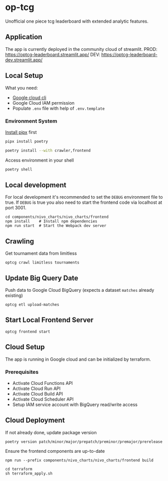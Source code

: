 # op-tcg
Unofficial one piece tcg leaderboard with extended analytic features. 

## Application
The app is currently deployed in the community cloud of streamlit.
PROD: https://optcg-leaderboard.streamlit.app/
DEV: https://optcg-leaderboard-dev.streamlit.app/

## Local Setup

What you need:
* [Google cloud cli](https://cloud.google.com/sdk/docs/install-sdk?hl=de)
* Google Cloud IAM permission
* Populate `.env` file with help of `.env.template`

### Environment System
[Install pipx](https://github.com/pypa/pipx) first
```sh
pipx install poetry
```
```sh
poetry install --with crawler,frontend
```
Access environment in your shell
```sh
poetry shell
```

## Local development
For local development it's recommended to set the `DEBUG` environment file to true. 
If `DEBUG` is true you also need to start the frontend code via localhost at port 3001.
```
cd components/nivo_charts/nivo_charts/frontend
npm install    # Install npm dependencies
npm run start  # Start the Webpack dev server
```

## Crawling
Get tournament data from limitless
```
optcg crawl limitless tournaments
```


## Update Big Query Date
Push data to Google Cloud BigQuery (expects a dataset `matches` already existing)
```
optcg etl upload-matches
```


## Start Local Frontend Server
```
optcg frontend start
```


## Cloud Setup
The app is running in Google cloud and can be initialized by terraform. 

### Prerequisites
* Activate Cloud Functions API
* Activate Cloud Run API
* Activate Cloud Build API 
* Activate Cloud Scheduler API 
* Setup IAM service account with BigQuery read/write access

## Cloud Deployment
If not already done, update package version
```shell
poetry version patch/minor/major/prepatch/preminor/premajor/prerelease
```
Ensure the frontend components are up-to-date
```shell
npm run --prefix components/nivo_charts/nivo_charts/frontend build
```
```shell
cd terraform
sh terraform_apply.sh
```